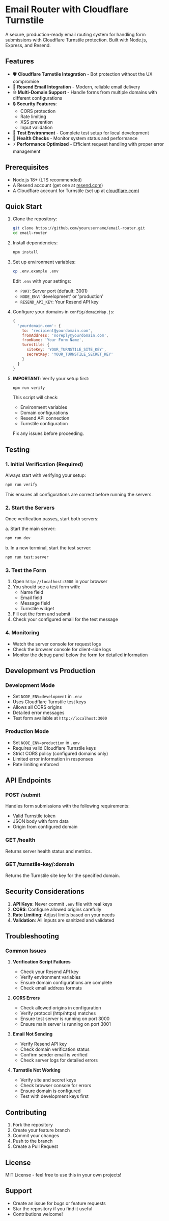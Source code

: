 # Email Router with Cloudflare Turnstile

A secure, production-ready email routing system for handling form submissions with Cloudflare Turnstile protection. Built with Node.js, Express, and Resend.

## Features

- 🛡️ **Cloudflare Turnstile Integration** - Bot protection without the UX compromise
- 📧 **Resend Email Integration** - Modern, reliable email delivery
- 🌐 **Multi-Domain Support** - Handle forms from multiple domains with different configurations
- 🔒 **Security Features**:
  - CORS protection
  - Rate limiting
  - XSS prevention
  - Input validation
- 🧪 **Test Environment** - Complete test setup for local development 
- 🚦 **Health Checks** - Monitor system status and performance
- ⚡ **Performance Optimized** - Efficient request handling with proper error management

## Prerequisites

- Node.js 18+ (LTS recommended)
- A Resend account (get one at [resend.com](https://resend.com))
- A Cloudflare account for Turnstile (set up at [cloudflare.com](https://cloudflare.com))

## Quick Start

1. Clone the repository:
   ```bash
   git clone https://github.com/yourusername/email-router.git
   cd email-router
   ```

2. Install dependencies:
   ```bash
   npm install
   ```

3. Set up environment variables:
   ```bash
   cp .env.example .env
   ```
   Edit `.env` with your settings:
   - `PORT`: Server port (default: 3001)
   - `NODE_ENV`: 'development' or 'production'
   - `RESEND_API_KEY`: Your Resend API key

4. Configure your domains in `config/domainMap.js`:
   ```javascript
   {
     'yourdomain.com': {
       to: 'recipient@yourdomain.com',
       fromAddress: 'noreply@yourdomain.com',
       fromName: 'Your Form Name',
       turnstile: {
         siteKey: 'YOUR_TURNSTILE_SITE_KEY',
         secretKey: 'YOUR_TURNSTILE_SECRET_KEY'
       }
     }
   }
   ```

5. **IMPORTANT**: Verify your setup first:
   ```bash
   npm run verify
   ```
   This script will check:
   - Environment variables
   - Domain configurations
   - Resend API connection
   - Turnstile configuration
   
   Fix any issues before proceeding.

## Testing

### 1. Initial Verification (Required)
Always start with verifying your setup:
```bash
npm run verify
```
This ensures all configurations are correct before running the servers.

### 2. Start the Servers
Once verification passes, start both servers:

a. Start the main server:
```bash
npm run dev
```

b. In a new terminal, start the test server:
```bash
npm run test:server
```

### 3. Test the Form
1. Open `http://localhost:3000` in your browser
2. You should see a test form with:
   - Name field
   - Email field
   - Message field
   - Turnstile widget
3. Fill out the form and submit
4. Check your configured email for the test message

### 4. Monitoring
- Watch the server console for request logs
- Check the browser console for client-side logs
- Monitor the debug panel below the form for detailed information

## Development vs Production

### Development Mode
- Set `NODE_ENV=development` in `.env`
- Uses Cloudflare Turnstile test keys
- Allows all CORS origins
- Detailed error messages
- Test form available at `http://localhost:3000`

### Production Mode
- Set `NODE_ENV=production` in `.env`
- Requires valid Cloudflare Turnstile keys
- Strict CORS policy (configured domains only)
- Limited error information in responses
- Rate limiting enforced

## API Endpoints

### POST /submit
Handles form submissions with the following requirements:
- Valid Turnstile token
- JSON body with form data
- Origin from configured domain

### GET /health
Returns server health status and metrics.

### GET /turnstile-key/:domain
Returns the Turnstile site key for the specified domain.

## Security Considerations

1. **API Keys**: Never commit `.env` file with real keys
2. **CORS**: Configure allowed origins carefully
3. **Rate Limiting**: Adjust limits based on your needs
4. **Validation**: All inputs are sanitized and validated

## Troubleshooting

### Common Issues

1. **Verification Script Failures**
   - Check your Resend API key
   - Verify environment variables
   - Ensure domain configurations are complete
   - Check email address formats

2. **CORS Errors**
   - Check allowed origins in configuration
   - Verify protocol (http/https) matches
   - Ensure test server is running on port 3000
   - Ensure main server is running on port 3001

3. **Email Not Sending**
   - Verify Resend API key
   - Check domain verification status
   - Confirm sender email is verified
   - Check server logs for detailed errors

4. **Turnstile Not Working**
   - Verify site and secret keys
   - Check browser console for errors
   - Ensure domain is configured
   - Test with development keys first

## Contributing

1. Fork the repository
2. Create your feature branch
3. Commit your changes
4. Push to the branch
5. Create a Pull Request

## License

MIT License - feel free to use this in your own projects!

## Support

- Create an issue for bugs or feature requests
- Star the repository if you find it useful
- Contributions welcome! 
